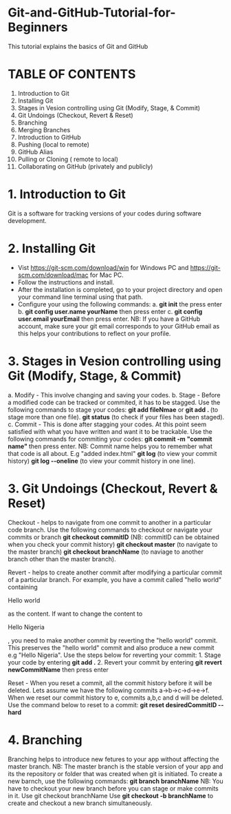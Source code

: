 # Git-and-GitHub-Tutorial-for-Beginners
This tutorial explains the basics of Git and GitHub

# TABLE OF CONTENTS

1. Introduction to Git
2. Installing Git
3. Stages in Vesion controlling using Git (Modify, Stage, & Commit)
4. Git Undoings (Checkout, Revert & Reset)
5. Branching
6. Merging Branches
7. Introduction to GitHub
8. Pushing (local to remote)
9. GitHub Alias
10. Pulling or Cloning ( remote to local)
11. Collaborating on GitHub (privately and publicly)



# 1. Introduction to Git
Git is a software for tracking versions of your codes during software development.



# 2. Installing Git
  - Vist https://git-scm.com/download/win for Windows PC and https://git-scm.com/download/mac for Mac PC.
  - Follow the instructions and install.
  - After the installation is completed, go to your project directory and open your command line terminal using that path.
  - Configure your using the following commands:
    a. <b>git init</b> the press enter
    b. <b>git config user.name yourName</b> then press enter
    c. <b>git config user.email yourEmail</b> then press enter. NB: If you have a GitHub account, make sure your git email corresponds to your GitHub email as this helps your contributions to reflect on your profile.
    



# 3. Stages in Vesion controlling using Git (Modify, Stage, & Commit)
a. Modify - This involve changing and saving your codes.
b. Stage - Before a modified code can be tracked or commited, it has to be stagged. Use the following commands to stage your codes:
  <b>git add fileNmae</b>  or <b>git add . </b>  (to stage more than one file).
  <b>git status</b>  (to check if your files has been staged).
c. Commit - This is done after stagging your codes. At this point seem satisfied with what you have written and want it to be trackable. Use the following commands for commiting your codes: 
  <b>git commit -m "commit name" </b> then press enter. NB: Commit name helps you to remember what that code is all about. E.g "added index.html"
  <b>git log</b> (to view your commit history)
  <b>git log --oneline</b> (to view your commit history in one line).
  
  
  
# 3.  Git Undoings (Checkout, Revert & Reset)
  Checkout - helps to navigate from one commit to another in a particular code branch. Use the following commands to checkout or navigate your commits or branch
    <b>git checkout commitID</b>  (NB: commitID can be obtained when you check your commit history)
    <b>git checkout master</b> (to navigate to the master branch)
   <b> git checkout branchName</b> (to naviage to another branch other than the master branch).
    
  Revert - helps to create another commit after modifying a particular commit of a particular branch. For example, you have a commit called "hello world" containing <p>Hello world</p> as the content. If want to change the content to <p> Hello Nigeria </p>, you need to make another commit by reverting the "hello world" commit. This preserves the "hello world" commit and also produce a new commit e.g "Hello Nigeria".  Use the steps below for reverting your commit:
    1. Stage your code by entering <b>git add .</b> 
    2. Revert your commit by entering <b>git revert newCommitName</b> then press enter
 
 Reset - When you reset a commit, all the commit history before it will be deleted. Lets assume we have the following commits a->b->c->d->e->f. When we reset our commit history to e, commits a,b,c and d will be deleted. Use the command below to reset to a commit:
   <b> git reset desiredCommitID --hard</b>
    
 
 

  
 # 4.  Branching
  Branching helps to introduce new fetures to your app without affecting the master branch. NB: The master branch is the stable version of your app and its the repository or folder that was created when git is initiated.
  To create a new barnch, use the following commands:
   <b>git branch branchName</b>
   NB: You have to checkout your new branch before you can stage or make commits in it. Use git checkout branchName
   Use <b>git checkout -b branchName</b> to create and checkout a new branch simultaneously.
  






